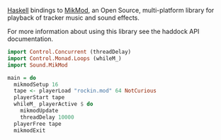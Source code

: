 [Haskell][1] bindings to [MikMod][2], an Open Source, multi-platform library
for playback of tracker music and sound effects.

For more information about using this library see the haddock API documentation.

```haskell
import Control.Concurrent (threadDelay)
import Control.Monad.Loops (whileM_)
import Sound.MikMod

main = do
  mikmodSetup 16
  tape <- playerLoad "rockin.mod" 64 NotCurious
  playerStart tape
  whileM_ playerActive $ do
    mikmodUpdate
    threadDelay 10000
  playerFree tape
  mikmodExit
```

[1]: http://www.haskell.org/
[2]: http://mikmod.sourceforge.net/
